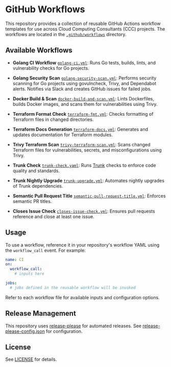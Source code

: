# GitHub Workflows

This repository provides a collection of reusable GitHub Actions workflow templates for use across Cloud Computing Consultants (CCC) projects. The workflows are located in the [`.github/workflows`](.github/workflows) directory.

## Available Workflows

- **Golang CI Workflow**
  [`golang-ci.yml`](.github/workflows/golang-ci.yml):
  Runs Go tests, builds, lints, and vulnerability checks for Go projects.

- **Golang Security Scan**
  [`golang-security-scan.yml`](.github/workflows/golang-security-scan.yml):
  Performs security scanning for Go projects using govulncheck, Trivy, and Dependabot alerts. Notifies via Slack and creates GitHub issues for failed jobs.

- **Docker Build & Scan**
  [`docker-build-and-scan.yml`](.github/workflows/docker-build-and-scan.yml):
  Lints Dockerfiles, builds Docker images, and scans them for vulnerabilities using Trivy.

- **Terraform Format Check**
  [`terraform-fmt.yml`](.github/workflows/terraform-fmt.yml):
  Checks formatting of Terraform files in changed directories.

- **Terraform Docs Generation**
  [`terraform-docs.yml`](.github/workflows/terraform-docs.yml):
  Generates and updates documentation for Terraform modules.

- **Trivy Terraform Scan**
  [`trivy-terraform-scan.yml`](.github/workflows/trivy-terraform-scan.yml):
  Scans changed Terraform files for vulnerabilities, secrets, and misconfigurations using Trivy.

- **Trunk Check**
  [`trunk-check.yaml`](.github/workflows/trunk-check.yaml):
  Runs [Trunk](https://trunk.io/) checks to enforce code quality and standards.

- **Trunk Nightly Upgrade**
  [`trunk-upgrade.yml`](.github/workflows/trunk-upgrade.yml):
  Automates nightly upgrades of Trunk dependencies.

- **Semantic Pull Request Title**
  [`semantic-pull-request-title.yml`](.github/workflows/semantic-pull-request-title.yml):
  Enforces semantic PR titles.

- **Closes Issue Check**
  [`closes-issue-check.yml`](.github/workflows/closes-issue-check.yml):
  Ensures pull requests reference and close at least one issue.

## Usage

To use a workflow, reference it in your repository's workflow YAML using the `workflow_call` event. For example:

```yaml
name: CI
on:
  workflow_call:
    # inputs here

jobs:
  # jobs defined in the reusable workflow will be invoked
```

Refer to each workflow file for available inputs and configuration options.

## Release Management

This repository uses [release-please](https://github.com/googleapis/release-please) for automated releases. See [release-please-config.json](release-please-config.json) for configuration.

## License

See [LICENSE](LICENSE) for details.
